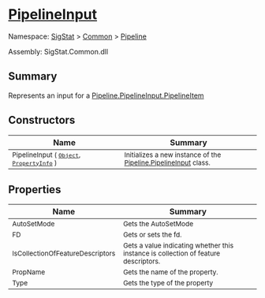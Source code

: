 # [PipelineInput](./PipelineInput.md)

Namespace: [SigStat]() > [Common](./../README.md) > [Pipeline](./README.md)

Assembly: SigStat.Common.dll

## Summary
Represents an input for a [Pipeline.PipelineInput.PipelineItem](https://github.com/hargitomi97/sigstat/blob/master/docs/md/.md)

## Constructors

| Name | Summary | 
| --- | --- | 
| <sub>PipelineInput ( [`Object`](https://docs.microsoft.com/en-us/dotnet/api/System.Object), [`PropertyInfo`](https://docs.microsoft.com/en-us/dotnet/api/System.Reflection.PropertyInfo) )</sub><div style="width: 200px">| <sub>Initializes a new instance of the [Pipeline.PipelineInput](https://github.com/hargitomi97/sigstat/blob/master/docs/md/SigStat/Common/Pipeline/PipelineInput.md) class.</sub><div style="width: 200px">| <br>


## Properties

| Name | Summary | 
| --- | --- | 
| <sub>AutoSetMode</sub><div style="width: 200px">| <sub>Gets the AutoSetMode</sub><div style="width: 200px">| <br>
| <sub>FD</sub><div style="width: 200px">| <sub>Gets or sets the fd.</sub><div style="width: 200px">| <br>
| <sub>IsCollectionOfFeatureDescriptors</sub><div style="width: 200px">| <sub>Gets a value indicating whether this instance is collection of feature descriptors.</sub><div style="width: 200px">| <br>
| <sub>PropName</sub><div style="width: 200px">| <sub>Gets the name of the property.</sub><div style="width: 200px">| <br>
| <sub>Type</sub><div style="width: 200px">| <sub>Gets the type of the property</sub><div style="width: 200px">| <br>


